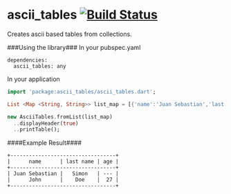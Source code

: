 ascii_tables [![Build Status](https://drone.io/github.com/lord-otori/ascii_tables/status.png)](https://drone.io/github.com/lord-otori/ascii_tables/latest)
============

Creates ascii based tables from collections.


###Using the library###
In your pubspec.yaml

    dependencies:
      ascii_tables: any

In your application

```dart
import 'package:ascii_tables/ascii_tables.dart';

List <Map <String, String>> list_map = [{'name':'Juan Sebastian','last name':'Simon'},{'name':'John','last name':'Doe','age': '27'}];

new AsciiTables.fromList(list_map)
  ..displayHeader(true)
  ..printTable();  
```


####Example Result####
```plain
+----------------------------------+
|      name      | last name | age |
+----------------------------------+
| Juan Sebastian |   Simon   | --- |
|      John      |    Doe    |  27 |
+----------------------------------+
```

